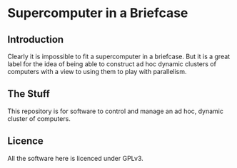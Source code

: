# Supercomputer in a Briefcase

## Introduction

Clearly it is impossible to fit a supercomputer in a briefcase. But it is a great label for the idea of
being able to construct ad hoc dynamic clusters of computers with a view to using them to play with
parallelism.

## The Stuff

This repository is for software to control and manage an ad hoc, dynamic cluster of computers.

## Licence

All the software here is licenced under GPLv3.
